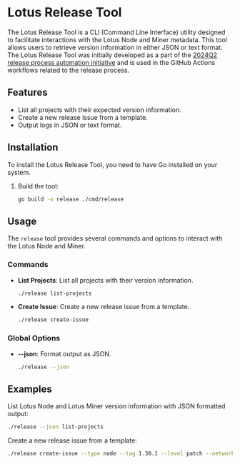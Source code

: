 # Lotus Release Tool

The Lotus Release Tool is a CLI (Command Line Interface) utility designed to facilitate interactions with the Lotus Node and Miner metadata. This tool allows users to retrieve version information in either JSON or text format. The Lotus Release Tool was initially developed as a part of the [2024Q2 release process automation initiative](https://github.com/filecoin-project/lotus/issues/12010) and is used in the GitHub Actions workflows related to the release process.

## Features

- List all projects with their expected version information.
- Create a new release issue from a template.
- Output logs in JSON or text format.

## Installation

To install the Lotus Release Tool, you need to have Go installed on your system.

1. Build the tool:
    ```sh
    go build -o release ./cmd/release
    ```

## Usage

The `release` tool provides several commands and options to interact with the Lotus Node and Miner.

### Commands

- **List Projects**: List all projects with their version information.
    ```sh
    ./release list-projects
    ```
- **Create Issue**: Create a new release issue from a template.
    ```sh
    ./release create-issue
    ```

### Global Options

- **--json**: Format output as JSON.
    ```sh
    ./release --json
    ```

## Examples

List Lotus Node and Lotus Miner version information with JSON formatted output:
```sh
./release --json list-projects
```

Create a new release issue from a template:
```sh
./release create-issue --type node --tag 1.30.1 --level patch --network-upgrade --discussion-link https://github.com/filecoin-project/lotus/discussions/12010 --changelog-link https://github.com/filecoin-project/lotus/blob/v1.30.1/CHANGELOG.md --rc1-date 2023-04-01 --rc1-precision day --rc1-confidence confirmed --stable-date 2023-05-01 --stable-precision week --stable-confidence estimated
```
